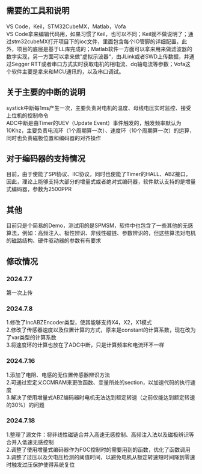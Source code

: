 ## 需要的工具和说明
VS Code，Keil，STM32CubeMX，Matlab，Vofa <br>
VS Code拿来编辑代码用，如果习惯了Keil，也可以不同；Keil就不做说明了；通过stm32cubeMX打开项目下的ioc文件，里面包含每个IO管脚的详细配置，此外，项目的底层是基于LL库完成的；Matlab软件一方面可以拿来用来做滤波器的数字实现，另一方面可以拿来做”虚拟示波器“，由JLink或者SWD上传数据，并通过Segger RTT或者串口方式实时获取电机的相电流、dq轴电流等参数；Vofa这个软件主要是拿来和MCU通讯的，以及串口调试。<br>
## 关于主要的中断的说明
systick中断每1ms产生一次，主要负责对电机的温度、母线电压实时监控、接受上位机的控制命令<br>
ADC中断是由Timer的UEV（Update Event）事件触发的，触发频率默认为10Khz，主要负责电流环（1个周期算一次）、速度环（10个周期算一次）的运算，同时也负责磁极位置和编码器的对齐操作<br>
## 对于编码器的支持情况
目前，由于使能了SPI协议、IIC协议，同时也使能了Timer的HALL、ABZ接口，因此，理论上能够支持大部分的增量式或者绝对式编码器，软件默认支持的是增量式编码器，参数为2500PPR<br>
## 其他
目前只是个简易的Demo，测试用的是SPMSM，软件中也包含了一些其他的无感算法，例如：高频注入、极性辨识、非线性磁链、参数辨识的，但这些算法对电机的磁路结构、硬件驱动器的参数有有要求<br>
## 修改情况
### 2024.7.7
第一次上传<br>
### 2024.7.8
1.修改了IncABZEncoder类型，使其能够支持X4，X2，X1模式<br>
2.修改了传感器速度以及位置计算的方式，原来是constant的计算系数，现在改为了var类型的计算系数<br>
3.将速度环的计算也放在了ADC中断，只是计算频率和电流环不一样<br>
### 2024.7.16
1.添加了电阻、电感的无位置传感器辨识方法<br>
2.可通过宏定义CCMRAM来更改函数、变量所处的section，以加速代码的执行速度<br>
3.解决了使用增量式ABZ编码器时电机无法达到额定转速（之前仅能达到额定转速的30%）的问题<br>
### 2024.7.18
1.整理了源文件：将非线性磁链合并入高速无感控制、高频注入法以及磁极辨识等合并入低速无感控制<br>
2.调整了使用增量式编码器作为FOC控制时的需要用到的函数，优化了函数调用<br>
3.调整了过压以及欠电压检测的阈值时间，以避免电机从额定转速短时间降到零速时触发过压保护使得系统复位<br>


